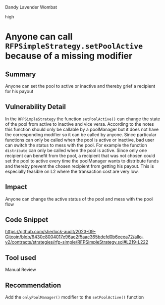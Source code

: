 Dandy Lavender Wombat

high

# Anyone can call ` RFPSimpleStrategy.setPoolActive` because of a missing modifier
## Summary

Anyone can set the pool to active or inactive and thereby grief a recipient for his payout


## Vulnerability Detail

In the `RFPSimpleStrategy`  the function `setPoolActive()` can change the state of the pool from active to inactive and vice versa. According to the notes this function should only be callable by a poolManager but it does not have the corresponding modifier so it can be called by anyone. Since particular functions can only be called when the pool is active or inactive, bad user can switch the status to mess with the pool. For example the function `distribute` can only be called when the pool is active. Since only one recipient can benefit from the pool, a recipient that was not chosen could set the pool to active every time the poolManager wants to distribute funds and thereby prevent the chosen recipient from getting his payout. This is especially feasible on L2 where the transaction cost are very low.

## Impact

Anyone can change the active status of the pool and mess with the pool flow

## Code Snippet

https://github.com/sherlock-audit/2023-09-Gitcoin/blob/6430c8004017e96ae2f5aac365bdefd0b6eeea72/allo-v2/contracts/strategies/rfp-simple/RFPSimpleStrategy.sol#L219-L222

## Tool used

Manual Review

## Recommendation

Add the `onlyPoolManager()` modifier to the `setPoolActive()` function
